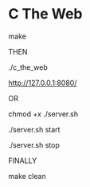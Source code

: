 # C The Web

make

THEN

./c_the_web

http://127.0.0.1:8080/

OR

chmod +x ./server.sh

./server.sh start

./server.sh stop

FINALLY

make clean
